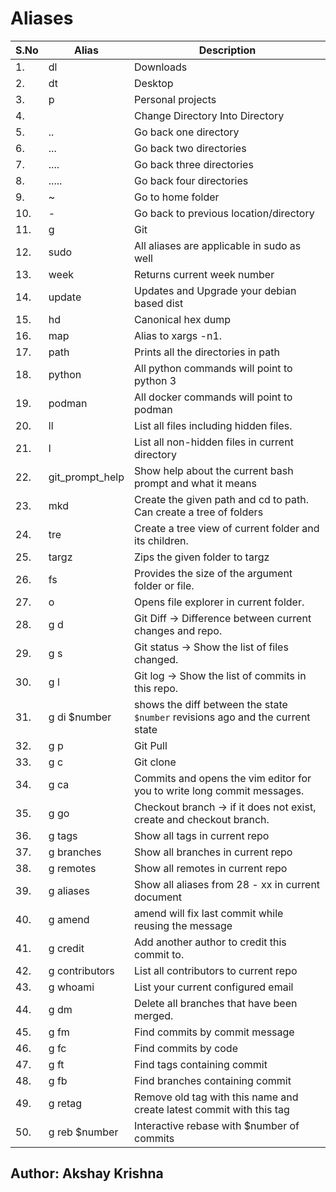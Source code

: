 # Aliases

| S.No | Alias          | Description                                                                    |
| ---- | ------         | -----------                                                                    |
|1.    |dl              | Downloads                                                                      |
|2.    |dt              | Desktop                                                                        |
|3.    |p               | Personal projects                                                              |
|4.    |<dirname>       | Change Directory Into Directory                                                |
|5.    |..              | Go back one directory                                                          |
|6.    |...             | Go back two directories                                                        |
|7.    |....            | Go back three directories                                                      |
|8.    |.....           | Go back four directories                                                       |
|9.    |~               | Go to home folder                                                              |
|10.   |-               | Go back to previous location/directory                                         |
|11.   |g               | Git                                                                            |
|12.   |sudo            | All aliases are applicable in sudo as well                                     |
|13.   |week            | Returns current week number                                                    |
|14.   |update          | Updates and Upgrade your debian based dist                                     |
|15.   |hd              | Canonical hex dump                                                             |
|16.   |map             | Alias to xargs -n1.                                                            |
|17.   |path            | Prints all the directories in path                                             |
|18.   |python          | All python commands will point to python 3                                     |
|19.   |podman          | All docker commands will point to podman                                       |
|20.   |ll              | List all files including hidden files.                                         |
|21.   |l               | List all non-hidden files in current directory                                 |
|22.   |git_prompt_help | Show help about the current bash prompt and what it means                      |
|23.   |mkd             | Create the given path and cd to path. Can create a tree of folders             |
|24.   |tre             | Create a tree view of current folder and its children.                         |
|25.   |targz           | Zips the given folder to targz                                                 |
|26.   |fs              | Provides the size of the argument folder or file.                              |
|27.   |o               | Opens file explorer in current folder.                                         |
|28.   |g d             | Git Diff -> Difference between current changes and repo.                       |
|29.   |g s             | Git status -> Show the list of files changed.                                  |
|30.   |g l             | Git log -> Show the list of commits in this repo.                              |
|31.   |g di $number    | shows the diff between the state `$number` revisions ago and the current state |
|32.   |g p             | Git Pull                                                                       |
|33.   |g c             | Git clone                                                                      |
|34.   |g ca            | Commits and opens the vim editor for you to write long commit messages.        |
|35.   |g go            | Checkout branch -> if it does not exist, create and checkout branch.           |
|36.   |g tags          | Show all tags in current repo                                                  |
|37.   |g branches      | Show all branches in current repo                                              |
|38.   |g remotes       | Show all remotes in current repo                                               |
|39.   |g aliases       | Show all aliases from 28 - xx in current document                              |
|40.   |g amend         | amend will fix last commit while reusing the message                           |
|41.   |g credit        | Add another author to credit this commit to.                                   |
|42.   |g contributors  | List all contributors to current repo                                          |
|43.   |g whoami        | List your current configured email                                             |
|44.   |g dm            | Delete all branches that have been merged.                                     |
|45.   |g fm            | Find commits by commit message                                                 |
|46.   |g fc            | Find commits by code                                                           |
|47.   |g ft            | Find tags containing commit                                                    |
|48.   |g fb            | Find branches containing commit                                                |
|49.   |g retag         | Remove old tag with this name and create latest commit with this tag           |
|50.   |g reb $number   | Interactive rebase with $number of commits                                     |

## Author: Akshay Krishna
